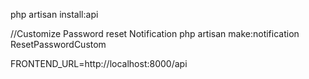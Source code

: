 php artisan install:api

//Customize Password reset Notification
php artisan make:notification ResetPasswordCustom

FRONTEND_URL=http://localhost:8000/api

